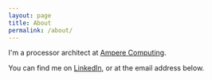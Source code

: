 ```yaml
---
layout: page
title: About
permalink: /about/
---
```


I'm a processor architect at [Ampere Computing](https://amperecomputing.com).

You can find me on [LinkedIn](https://www.linkedin.com/in/benjamin-chaffin-25074b3), or at the email address below.
